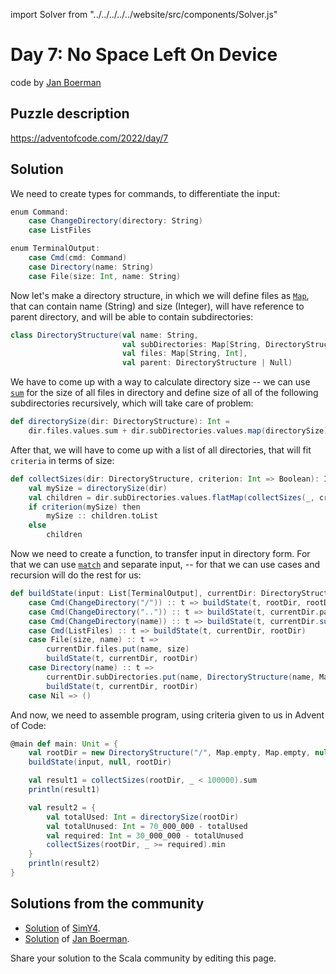import Solver from "../../../../../website/src/components/Solver.js"

# Day 7: No Space Left On Device
code by [Jan Boerman](https://twitter.com/JanBoerman95)

## Puzzle description

https://adventofcode.com/2022/day/7

## Solution

We need to create types for commands, to differentiate the input:

```Scala
enum Command:
    case ChangeDirectory(directory: String)
    case ListFiles

enum TerminalOutput:
    case Cmd(cmd: Command)
    case Directory(name: String)
    case File(size: Int, name: String)
```

Now let's make a directory structure, in which we will define files as [`Map`](https://www.scala-lang.org/api/2.12.4/scala/collection/immutable/Map.html), that can contain name (String) and size (Integer), will have reference to parent directory, and will be able to contain subdirectories:

```Scala
class DirectoryStructure(val name: String,
                         val subDirectories: Map[String, DirectoryStructure],
                         val files: Map[String, Int],
                         val parent: DirectoryStructure | Null)
```
We have to come up with a way to calculate directory size -- we can use [`sum`](https://www.scala-lang.org/files/archive/api/current/scala/collection/immutable/List.html#sum[B%3E:A](implicitnum:scala.math.Numeric[B]):B) for the size of all files in directory and define size of all of the following subdirectories recursively, which will take care of problem:

```Scala
def directorySize(dir: DirectoryStructure): Int =
    dir.files.values.sum + dir.subDirectories.values.map(directorySize).sum
```

After that, we will have to come up with a list of all directories, that will fit `criteria` in terms of size:

```Scala
def collectSizes(dir: DirectoryStructure, criterion: Int => Boolean): Iterable[Int] =
    val mySize = directorySize(dir)
    val children = dir.subDirectories.values.flatMap(collectSizes(_, criterion))
    if criterion(mySize) then 
        mySize :: children.toList
    else
        children
```
Now we need to create a function, to transfer input in directory form. For that we can use [`match`](https://docs.scala-lang.org/tour/pattern-matching.html) and separate input, -- for that we can use cases and recursion will do the rest for us:

```Scala
def buildState(input: List[TerminalOutput], currentDir: DirectoryStructure | Null, rootDir: DirectoryStructure): Unit = input match
    case Cmd(ChangeDirectory("/")) :: t => buildState(t, rootDir, rootDir)
    case Cmd(ChangeDirectory("..")) :: t => buildState(t, currentDir.parent, rootDir)
    case Cmd(ChangeDirectory(name)) :: t => buildState(t, currentDir.subDirectories(name), rootDir)
    case Cmd(ListFiles) :: t => buildState(t, currentDir, rootDir)
    case File(size, name) :: t =>
        currentDir.files.put(name, size)
        buildState(t, currentDir, rootDir)
    case Directory(name) :: t =>
        currentDir.subDirectories.put(name, DirectoryStructure(name, Map.empty, Map.empty, currentDir))
        buildState(t, currentDir, rootDir)
    case Nil => ()
```

And now, we need to assemble program, using criteria given to us in Advent of Code:

```Scala
@main def main: Unit = {
    val rootDir = new DirectoryStructure("/", Map.empty, Map.empty, null)
    buildState(input, null, rootDir)

    val result1 = collectSizes(rootDir, _ < 100000).sum
    println(result1)

    val result2 = {
        val totalUsed: Int = directorySize(rootDir)
        val totalUnused: Int = 70_000_000 - totalUsed
        val required: Int = 30_000_000 - totalUnused
        collectSizes(rootDir, _ >= required).min
    }
    println(result2)
}
```


## Solutions from the community

- [Solution](https://github.com/SimY4/advent-of-code-scala/blob/master/src/main/scala/aoc/y2022/Day7.scala) of [SimY4](https://twitter.com/actinglikecrazy).
- [Solution](https://github.com/Jannyboy11/AdventOfCode2022/blob/master/src/main/scala/day07/Day07.scala) of [Jan Boerman](https://twitter.com/JanBoerman95).

Share your solution to the Scala community by editing this page.
